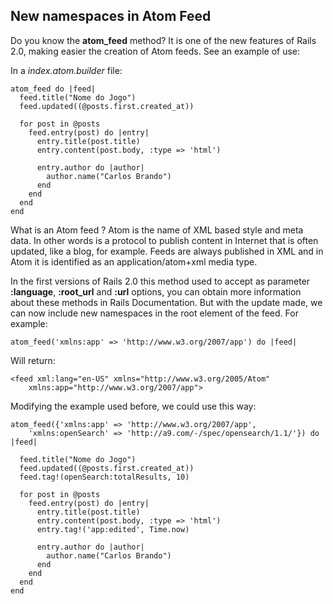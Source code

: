 ## New namespaces in Atom Feed

Do you know the **atom\_feed** method? It is one of the new features of Rails 2.0, making easier the creation of Atom feeds. See an example of use:

In a *index.atom.builder* file:

	atom_feed do |feed|
	  feed.title("Nome do Jogo")
	  feed.updated((@posts.first.created_at))

	  for post in @posts
	    feed.entry(post) do |entry|
	      entry.title(post.title)
	      entry.content(post.body, :type => 'html')

	      entry.author do |author|
	        author.name("Carlos Brando")
	      end
	    end
	  end
	end

What is an Atom feed ? Atom is the name of XML based style and meta data. In other words is a protocol to publish content in Internet that is often updated, like a blog, for example. Feeds are always published in XML and in Atom it is identified as an application/atom+xml media type.

In the first versions of Rails 2.0 this method used to accept as parameter **:language**, **:root_url** and **:url** options, you can obtain more information about these methods in Rails Documentation. But with the update made, we can now include new namespaces in the root element of the feed. For example:

	atom_feed('xmlns:app' => 'http://www.w3.org/2007/app') do |feed|

Will return:

	<feed xml:lang="en-US" xmlns="http://www.w3.org/2005/Atom" 
		xmlns:app="http://www.w3.org/2007/app">

Modifying the example used before, we could use this way:

	atom_feed({'xmlns:app' => 'http://www.w3.org/2007/app',
		'xmlns:openSearch' => 'http://a9.com/-/spec/opensearch/1.1/'}) do |feed| 

	  feed.title("Nome do Jogo")
	  feed.updated((@posts.first.created_at))
	  feed.tag!(openSearch:totalResults, 10) 

	  for post in @posts
	    feed.entry(post) do |entry|
	      entry.title(post.title)
	      entry.content(post.body, :type => 'html')
	      entry.tag!('app:edited', Time.now) 

	      entry.author do |author|
	        author.name("Carlos Brando")
	      end
	    end
	  end
	end
